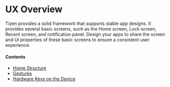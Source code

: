 # UX Overview

Tizen provides a solid framework that supports stable app designs. It provides several basic screens, such as the Home screen, Lock screen, Recent screen, and notification panel. Design your apps to share the screen and UI properties of these basic screens to ensure a consistent user experience.

#### Contents

-   [Home Structure](ux-overview/home-structure.md)
-   [Gestures](ux-overview/gestures.md)
-   [Hardware Keys on the Device](ux-overview/hardware-keys.md)

 
